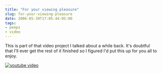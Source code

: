 ```yaml
---
title: "For your viewing pleasure"
slug: for-your-viewing-pleasure
date: 2006-05-30T17:05:44-05:00
tags:
- peeps
- video
---
```

This is part of that video project I talked about a while back. It's doubtful that I'll ever get the rest of it finished so I figured I'd put this up for you all to enjoy.

[![youtube video](https://img.youtube.com/vi/cmskBiUTK38/0.jpg)](https://www.youtube.com/watch?v=cmskBiUTK38)
